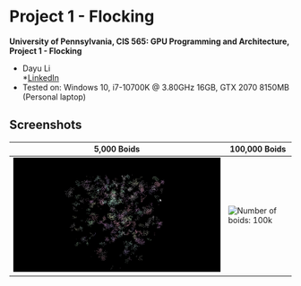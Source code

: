 # Project 1 - Flocking
**University of Pennsylvania, CIS 565: GPU Programming and Architecture, Project 1 - Flocking**

* Dayu Li  
*[LinkedIn](https://www.linkedin.com/in/dayu95/)
* Tested on: Windows 10, i7-10700K @ 3.80GHz 16GB, GTX 2070 8150MB (Personal laptop)

## Screenshots
| 5,000 Boids | 100,000 Boids |
|--|--|
|![Number of boids: 5k](images/Show1.gif) | ![Number of boids: 100k](images/Show2.gif) |
